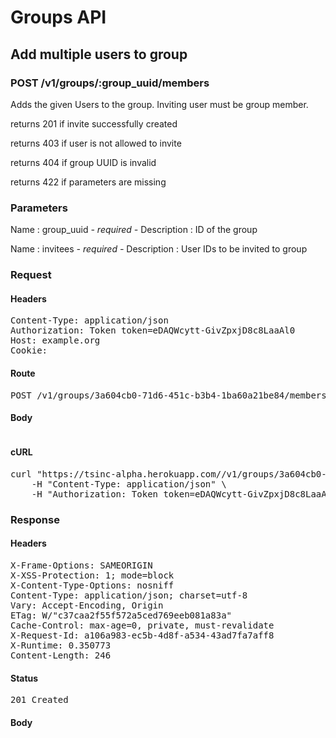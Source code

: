 # Groups API

## Add multiple users to group

### POST /v1/groups/:group_uuid/members

Adds the given Users to the group. Inviting user must be group member.

returns 201 if invite successfully created

returns 403 if user is not allowed to invite

returns 404 if group UUID is invalid

returns 422 if parameters are missing

### Parameters

Name : group_uuid *- required -*
Description : ID of the group

Name : invitees *- required -*
Description : User IDs to be invited to group

### Request

#### Headers

<pre>Content-Type: application/json
Authorization: Token token=eDAQWcytt-GivZpxjD8c8LaaAl0
Host: example.org
Cookie: </pre>

#### Route

<pre>POST /v1/groups/3a604cb0-71d6-451c-b3b4-1ba60a21be84/members</pre>

#### Body
```javascript

```


#### cURL

<pre class="request">curl &quot;https://tsinc-alpha.herokuapp.com//v1/groups/3a604cb0-71d6-451c-b3b4-1ba60a21be84/members&quot; -d &#39;{&quot;invitees&quot;:[392,393,394]}&#39; -X POST \
	-H &quot;Content-Type: application/json&quot; \
	-H &quot;Authorization: Token token=eDAQWcytt-GivZpxjD8c8LaaAl0&quot;</pre>

### Response

#### Headers

<pre>X-Frame-Options: SAMEORIGIN
X-XSS-Protection: 1; mode=block
X-Content-Type-Options: nosniff
Content-Type: application/json; charset=utf-8
Vary: Accept-Encoding, Origin
ETag: W/&quot;c37caa2f55f572a5ced769eeb081a83a&quot;
Cache-Control: max-age=0, private, must-revalidate
X-Request-Id: a106a983-ec5b-4d8f-a534-43ad7fa7aff8
X-Runtime: 0.350773
Content-Length: 246</pre>

#### Status

<pre>201 Created</pre>

#### Body

```javascript

```
